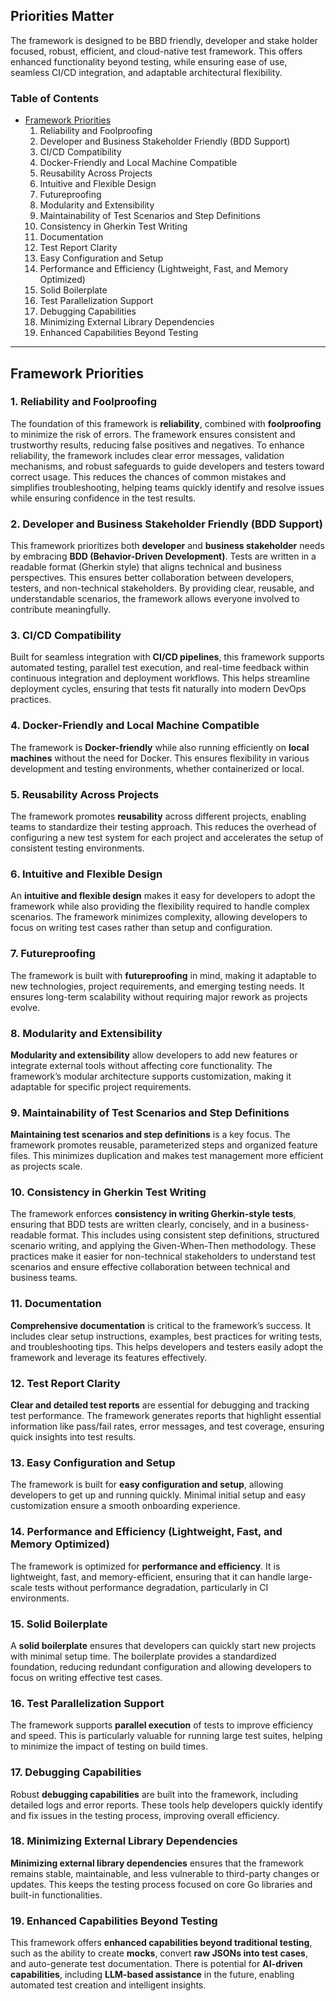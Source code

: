 ## Priorities Matter

The framework is designed to be BBD friendly, developer and stake holder focused, robust, efficient, and cloud-native test framework. This offers enhanced functionality beyond testing, while ensuring ease of use, seamless CI/CD integration, and adaptable architectural flexibility.

### Table of Contents
- [Framework Priorities](#framework-priorities)
  1. Reliability and Foolproofing
  2. Developer and Business Stakeholder Friendly (BDD Support)
  3. CI/CD Compatibility
  4. Docker-Friendly and Local Machine Compatible
  5. Reusability Across Projects
  6. Intuitive and Flexible Design
  7. Futureproofing
  8. Modularity and Extensibility
  9. Maintainability of Test Scenarios and Step Definitions
  10. Consistency in Gherkin Test Writing
  11. Documentation
  12. Test Report Clarity
  13. Easy Configuration and Setup
  14. Performance and Efficiency (Lightweight, Fast, and Memory Optimized)
  15. Solid Boilerplate
  16. Test Parallelization Support
  17. Debugging Capabilities
  18. Minimizing External Library Dependencies
  19. Enhanced Capabilities Beyond Testing

---

## Framework Priorities

### 1. Reliability and Foolproofing
The foundation of this framework is **reliability**, combined with **foolproofing** to minimize the risk of errors. The framework ensures consistent and trustworthy results, reducing false positives and negatives. To enhance reliability, the framework includes clear error messages, validation mechanisms, and robust safeguards to guide developers and testers toward correct usage. This reduces the chances of common mistakes and simplifies troubleshooting, helping teams quickly identify and resolve issues while ensuring confidence in the test results.

### 2. Developer and Business Stakeholder Friendly (BDD Support)
This framework prioritizes both **developer** and **business stakeholder** needs by embracing **BDD (Behavior-Driven Development)**. Tests are written in a readable format (Gherkin style) that aligns technical and business perspectives. This ensures better collaboration between developers, testers, and non-technical stakeholders. By providing clear, reusable, and understandable scenarios, the framework allows everyone involved to contribute meaningfully.

### 3. CI/CD Compatibility
Built for seamless integration with **CI/CD pipelines**, this framework supports automated testing, parallel test execution, and real-time feedback within continuous integration and deployment workflows. This helps streamline deployment cycles, ensuring that tests fit naturally into modern DevOps practices.

### 4. Docker-Friendly and Local Machine Compatible
The framework is **Docker-friendly** while also running efficiently on **local machines** without the need for Docker. This ensures flexibility in various development and testing environments, whether containerized or local.

### 5. Reusability Across Projects
The framework promotes **reusability** across different projects, enabling teams to standardize their testing approach. This reduces the overhead of configuring a new test system for each project and accelerates the setup of consistent testing environments.

### 6. Intuitive and Flexible Design
An **intuitive and flexible design** makes it easy for developers to adopt the framework while also providing the flexibility required to handle complex scenarios. The framework minimizes complexity, allowing developers to focus on writing test cases rather than setup and configuration.

### 7. Futureproofing
The framework is built with **futureproofing** in mind, making it adaptable to new technologies, project requirements, and emerging testing needs. It ensures long-term scalability without requiring major rework as projects evolve.

### 8. Modularity and Extensibility
**Modularity and extensibility** allow developers to add new features or integrate external tools without affecting core functionality. The framework’s modular architecture supports customization, making it adaptable for specific project requirements.

### 9. Maintainability of Test Scenarios and Step Definitions
**Maintaining test scenarios and step definitions** is a key focus. The framework promotes reusable, parameterized steps and organized feature files. This minimizes duplication and makes test management more efficient as projects scale.

### 10. Consistency in Gherkin Test Writing
The framework enforces **consistency in writing Gherkin-style tests**, ensuring that BDD tests are written clearly, concisely, and in a business-readable format. This includes using consistent step definitions, structured scenario writing, and applying the Given-When-Then methodology. These practices make it easier for non-technical stakeholders to understand test scenarios and ensure effective collaboration between technical and business teams.

### 11. Documentation
**Comprehensive documentation** is critical to the framework’s success. It includes clear setup instructions, examples, best practices for writing tests, and troubleshooting tips. This helps developers and testers easily adopt the framework and leverage its features effectively.

### 12. Test Report Clarity
**Clear and detailed test reports** are essential for debugging and tracking test performance. The framework generates reports that highlight essential information like pass/fail rates, error messages, and test coverage, ensuring quick insights into test results.

### 13. Easy Configuration and Setup
The framework is built for **easy configuration and setup**, allowing developers to get up and running quickly. Minimal initial setup and easy customization ensure a smooth onboarding experience.

### 14. Performance and Efficiency (Lightweight, Fast, and Memory Optimized)
The framework is optimized for **performance and efficiency**. It is lightweight, fast, and memory-efficient, ensuring that it can handle large-scale tests without performance degradation, particularly in CI environments.

### 15. Solid Boilerplate
A **solid boilerplate** ensures that developers can quickly start new projects with minimal setup time. The boilerplate provides a standardized foundation, reducing redundant configuration and allowing developers to focus on writing effective test cases.

### 16. Test Parallelization Support
The framework supports **parallel execution** of tests to improve efficiency and speed. This is particularly valuable for running large test suites, helping to minimize the impact of testing on build times.

### 17. Debugging Capabilities
Robust **debugging capabilities** are built into the framework, including detailed logs and error reports. These tools help developers quickly identify and fix issues in the testing process, improving overall efficiency.

### 18. Minimizing External Library Dependencies
**Minimizing external library dependencies** ensures that the framework remains stable, maintainable, and less vulnerable to third-party changes or updates. This keeps the testing process focused on core Go libraries and built-in functionalities.

### 19. Enhanced Capabilities Beyond Testing
This framework offers **enhanced capabilities beyond traditional testing**, such as the ability to create **mocks**, convert **raw JSONs into test cases**, and auto-generate test documentation. There is potential for **AI-driven capabilities**, including **LLM-based assistance** in the future, enabling automated test creation and intelligent insights.
